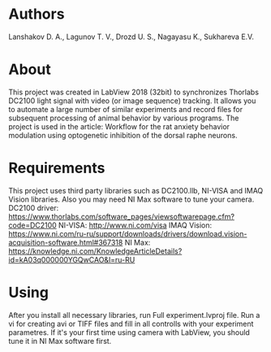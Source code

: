 # Authors
Lanshakov D. A., Lagunov T. V., Drozd U. S., Nagayasu K., Sukhareva E.V.

# About
This project was created in LabView 2018 (32bit) to synchronizes Thorlabs DC2100 light signal with video (or image sequence) tracking. It allows you to automate a large number of similar experiments and record files for subsequent processing of animal behavior by various programs. The project is used in the article: Workflow for the rat anxiety behavior modulation using optogenetic inhibition  of the  dorsal raphe neurons.

# Requirements
This project uses third party libraries such as DC2100.llb, NI-VISA and IMAQ Vision libraries. Also you may need NI Max software to tune your camera.
DC2100 driver: https://www.thorlabs.com/software_pages/viewsoftwarepage.cfm?code=DC2100
NI-VISA: http://www.ni.com/visa
IMAQ Vision: https://www.ni.com/ru-ru/support/downloads/drivers/download.vision-acquisition-software.html#367318
NI Max: https://knowledge.ni.com/KnowledgeArticleDetails?id=kA03q000000YGQwCAO&l=ru-RU

# Using
After you install all necessary libraries, run Full experiment.lvproj file. Run a vi for creating avi or TIFF files and fill in all controlls with your experiment parametres. If it's your first time using camera with LabView, you should tune it in NI Max software first.
